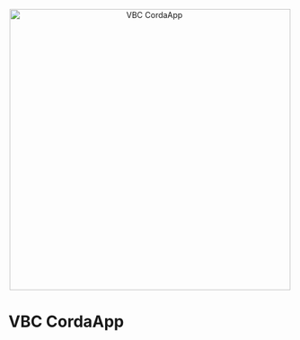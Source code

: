<p align="center">
  <img src="https://www.corda.net/wp-content/uploads/2016/11/fg005_corda_b.png" alt="VBC CordaApp" width="500">
</p>

# VBC CordaApp


